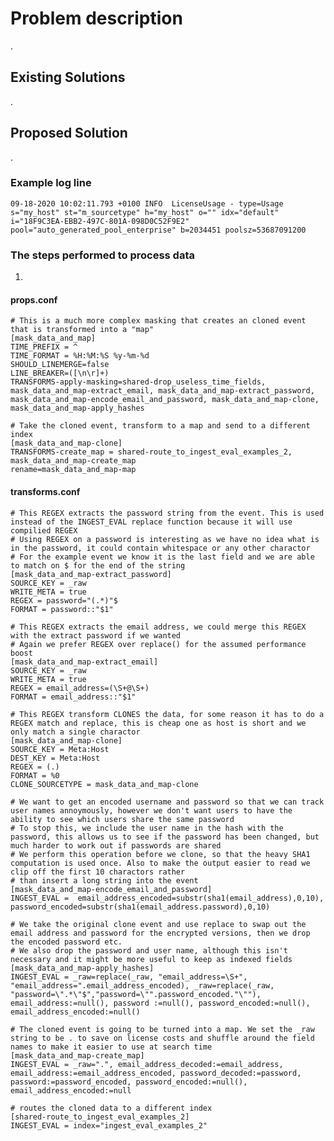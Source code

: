 # Problem description

.

## Existing Solutions
.

## Proposed Solution
.

###  Example log line

    09-18-2020 10:02:11.793 +0100 INFO  LicenseUsage - type=Usage s="my_host" st="m_sourcetype" h="my_host" o="" idx="default" i="18F9C3EA-EBB2-497C-801A-098D0C52F9E2" pool="auto_generated_pool_enterprise" b=2034451 poolsz=53687091200

### The steps performed to process data

1. 

#### props.conf

    # This is a much more complex masking that creates an cloned event that is transformed into a "map"
    [mask_data_and_map]
    TIME_PREFIX = ^
    TIME_FORMAT = %H:%M:%S %y-%m-%d
    SHOULD_LINEMERGE=false
    LINE_BREAKER=([\n\r]+)
    TRANSFORMS-apply-masking=shared-drop_useless_time_fields, mask_data_and_map-extract_email, mask_data_and_map-extract_password, mask_data_and_map-encode_email_and_password, mask_data_and_map-clone, mask_data_and_map-apply_hashes

    # Take the cloned event, transform to a map and send to a different index
    [mask_data_and_map-clone]
    TRANSFORMS-create_map = shared-route_to_ingest_eval_examples_2, mask_data_and_map-create_map
    rename=mask_data_and_map-map

#### transforms.conf

    # This REGEX extracts the password string from the event. This is used instead of the INGEST_EVAL replace function because it will use compilied REGEX
    # Using REGEX on a password is interesting as we have no idea what is in the password, it could contain whitespace or any other charactor
    # For the example event we know it is the last field and we are able to match on $ for the end of the string
    [mask_data_and_map-extract_password]
    SOURCE_KEY = _raw
    WRITE_META = true
    REGEX = password="(.*)"$
    FORMAT = password::"$1"

    # This REGEX extracts the email address, we could merge this REGEX with the extract password if we wanted
    # Again we prefer REGEX over replace() for the assumed performance boost
    [mask_data_and_map-extract_email]
    SOURCE_KEY = _raw
    WRITE_META = true
    REGEX = email_address=(\S+@\S+)
    FORMAT = email_address::"$1"

    # This REGEX transform CLONES the data, for some reason it has to do a REGEX match and replace, this is cheap one as host is short and we only match a single charactor
    [mask_data_and_map-clone]
    SOURCE_KEY = Meta:Host
    DEST_KEY = Meta:Host
    REGEX = (.)
    FORMAT = %0
    CLONE_SOURCETYPE = mask_data_and_map-clone

    # We want to get an encoded username and password so that we can track user names annoymously, however we don't want users to have the ability to see which users share the same password
    # To stop this, we include the user name in the hash with the password, this allows us to see if the password has been changed, but much harder to work out if passwords are shared
    # We perform this operation before we clone, so that the heavy SHA1 computation is used once. Also to make the output easier to read we clip off the first 10 charactors rather
    # than insert a long string into the event
    [mask_data_and_map-encode_email_and_password]
    INGEST_EVAL =  email_address_encoded=substr(sha1(email_address),0,10), password_encoded=substr(sha1(email_address.password),0,10)

    # We take the original clone event and use replace to swap out the email address and password for the encrypted versions, then we drop the encoded password etc.
    # We also drop the password and user name, although this isn't necessary and it might be more useful to keep as indexed fields
    [mask_data_and_map-apply_hashes]
    INGEST_EVAL = _raw=replace(_raw, "email_address=\S+", "email_address=".email_address_encoded), _raw=replace(_raw, "password=\".*\"$","password=\"".password_encoded."\""), email_address:=null(), password :=null(), password_encoded:=null(), email_address_encoded:=null()

    # The cloned event is going to be turned into a map. We set the _raw string to be . to save on license costs and shuffle around the field names to make it easier to use at search time
    [mask_data_and_map-create_map]
    INGEST_EVAL = _raw=".", email_address_decoded:=email_address, email_address:=email_address_encoded, password_decoded:=password, password:=password_encoded, password_encoded:=null(), email_address_encoded:=null

    # routes the cloned data to a different index
    [shared-route_to_ingest_eval_examples_2]
    INGEST_EVAL = index="ingest_eval_examples_2"